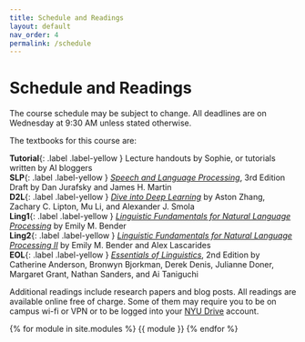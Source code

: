 ```yaml
---
title: Schedule and Readings
layout: default
nav_order: 4
permalink: /schedule
---
```


# Schedule and Readings

The course schedule may be subject to change. All deadlines are on Wednesday at 9:30 AM unless stated otherwise.

The textbooks for this course are:

**Tutorial**{: .label .label-yellow } Lecture handouts by Sophie, or tutorials written by AI bloggers  
**SLP**{: .label .label-yellow } [_Speech and Language Processing_](https://web.stanford.edu/~jurafsky/slp3/), 3rd Edition Draft by Dan Jurafsky and James H. Martin  
**D2L**{: .label .label-yellow } [_Dive into Deep Learning_](https://d2l.ai/index.html) by Aston Zhang, Zachary C. Lipton, Mu Li, and Alexander J. Smola  
**Ling1**{: .label .label-yellow } [_Linguistic Fundamentals for Natural Language Processing_](https://link.springer.com/book/10.1007/978-3-031-02150-3) by Emily M. Bender  
**Ling2**{: .label .label-yellow } [_Linguistic Fundamentals for Natural Language Processing II_](https://link.springer.com/book/10.1007/978-3-031-02172-5) by Emily M. Bender and Alex Lascarides  
**EOL**{: .label .label-yellow } [_Essentials of Linguistics_](https://ecampusontario.pressbooks.pub/essentialsoflinguistics2/), 2nd Edition by Catherine Anderson, Bronwyn Bjorkman, Derek Denis, Julianne Doner, Margaret Grant, Nathan Sanders, and Ai Taniguchi  

Additional readings include research papers and blog posts. All readings are available online free of charge. Some of them may require you to be on campus wi-fi or VPN or to be logged into your [NYU Drive](https://www.nyu.edu/life/information-technology/communication-and-collaboration/document-collaboration-and-sharing/nyu-drive.html) account.

{% for module in site.modules %}
{{ module }}
{% endfor %}